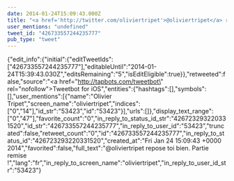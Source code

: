 ```yaml
---
date: 2014-01-24T15:09:43.000Z
title: "<a href='http://twitter.com/oliviertripet'>@oliviertripet</a> repose toi bien. Partie remise !″"
user_mentions: "undefined"
tweet_id: "426733557244235777"
pub_type: "tweet"
---
```

{"edit_info":{"initial":{"editTweetIds":["426733557244235777"],"editableUntil":"2014-01-24T15:39:43.030Z","editsRemaining":"5","isEditEligible":true}},"retweeted":false,"source":"<a href=\"http://tapbots.com/tweetbot\" rel=\"nofollow\">Tweetbot for iOS</a>","entities":{"hashtags":[],"symbols":[],"user_mentions":[{"name":"Olivier Tripet","screen_name":"oliviertripet","indices":["0","14"],"id_str":"53423","id":"53423"}],"urls":[]},"display_text_range":["0","47"],"favorite_count":"0","in_reply_to_status_id_str":"426723293220331520","id_str":"426733557244235777","in_reply_to_user_id":"53423","truncated":false,"retweet_count":"0","id":"426733557244235777","in_reply_to_status_id":"426723293220331520","created_at":"Fri Jan 24 15:09:43 +0000 2014","favorited":false,"full_text":"@oliviertripet repose toi bien. Partie remise !","lang":"fr","in_reply_to_screen_name":"oliviertripet","in_reply_to_user_id_str":"53423"}

